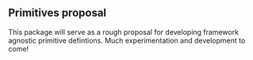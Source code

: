 ## Primitives proposal

This package will serve as a rough proposal for developing framework agnostic primitive defintions. Much experimentation and development to come!

